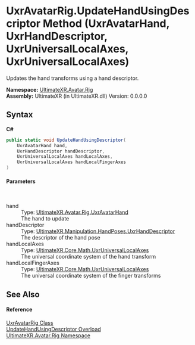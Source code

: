 # UxrAvatarRig.UpdateHandUsingDescriptor Method (UxrAvatarHand, UxrHandDescriptor, UxrUniversalLocalAxes, UxrUniversalLocalAxes)
 

Updates the hand transforms using a hand descriptor.

**Namespace:**&nbsp;<a href="N_UltimateXR_Avatar_Rig">UltimateXR.Avatar.Rig</a><br />**Assembly:**&nbsp;UltimateXR (in UltimateXR.dll) Version: 0.0.0.0

## Syntax

**C#**<br />
``` C#
public static void UpdateHandUsingDescriptor(
	UxrAvatarHand hand,
	UxrHandDescriptor handDescriptor,
	UxrUniversalLocalAxes handLocalAxes,
	UxrUniversalLocalAxes handLocalFingerAxes
)
```


#### Parameters
&nbsp;<dl><dt>hand</dt><dd>Type: <a href="T_UltimateXR_Avatar_Rig_UxrAvatarHand">UltimateXR.Avatar.Rig.UxrAvatarHand</a><br />The hand to update</dd><dt>handDescriptor</dt><dd>Type: <a href="T_UltimateXR_Manipulation_HandPoses_UxrHandDescriptor">UltimateXR.Manipulation.HandPoses.UxrHandDescriptor</a><br />The descriptor of the hand pose</dd><dt>handLocalAxes</dt><dd>Type: <a href="T_UltimateXR_Core_Math_UxrUniversalLocalAxes">UltimateXR.Core.Math.UxrUniversalLocalAxes</a><br />The universal coordinate system of the hand transform</dd><dt>handLocalFingerAxes</dt><dd>Type: <a href="T_UltimateXR_Core_Math_UxrUniversalLocalAxes">UltimateXR.Core.Math.UxrUniversalLocalAxes</a><br />The universal coordinate system of the finger transforms</dd></dl>

## See Also


#### Reference
<a href="T_UltimateXR_Avatar_Rig_UxrAvatarRig">UxrAvatarRig Class</a><br /><a href="Overload_UltimateXR_Avatar_Rig_UxrAvatarRig_UpdateHandUsingDescriptor">UpdateHandUsingDescriptor Overload</a><br /><a href="N_UltimateXR_Avatar_Rig">UltimateXR.Avatar.Rig Namespace</a><br />